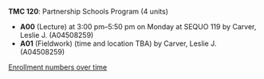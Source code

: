 **TMC 120**: Partnership Schools Program (4 units)

- **A00** (Lecture) at 3:00 pm–5:50 pm on Monday at SEQUO 119 by Carver, Leslie J. (A04508259)
- **A01** (Fieldwork) (time and location TBA) by Carver, Leslie J. (A04508259)

[Enrollment numbers over time](./TMC120.tsv)
